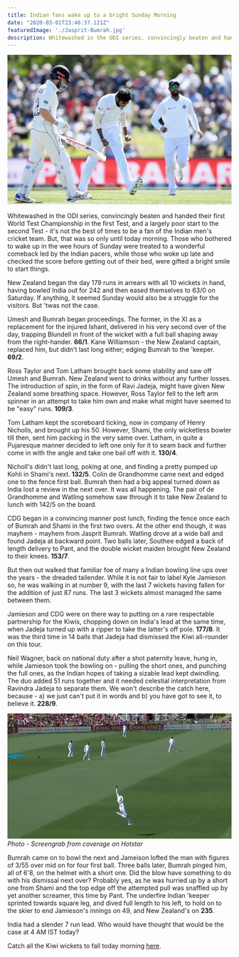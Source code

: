 ```yaml
---
title: Indian fans wake up to a bright Sunday Morning
date: "2020-03-01T23:46:37.121Z"
featuredImage: './Jasprit-Bumrah.jpg'
description: Whitewashed in the ODI series, convincingly beaten and handed their first World Test Championship in the first Test, and a largely poor start to the second Test - it's not the best of times to be a fan of the Indian men's cricket team. But, that was so only until today morning. 
---
```


!['Jasprit Bumrah celebrating after a wicket'](./Jasprit-Bumrah.jpg)

Whitewashed in the ODI series, convincingly beaten and handed their first World Test Championship in the first Test, and a largely poor start to the second Test - it's not the best of times to be a fan of the Indian men's cricket team. But, that was so only until today morning. Those who bothered to wake up in the wee hours of Sunday were treated to a wonderful comeback led by the Indian pacers, while those who woke up late and checked the score before getting out of their bed, were gifted a bright smile to start things.

New Zealand began the day 179 runs in arrears with all 10 wickets in hand, having bowled India out for 242 and then eased themselves to 63/0 on Saturday. If anything, it seemed Sunday would also be a struggle for the visitors. But 'twas not the case.

Umesh and Bumrah began proceedings. The former, in the XI as a replacement for the injured Ishant, delivered in his very second over of the day, trapping Blundell in front of the wicket with a full ball shaping away from the right-hander. **66/1**. Kane Williamson - the New Zealand captain, replaced him, but didn't last long either; edging Bumrah to the 'keeper. **69/2**.

Ross Taylor and Tom Latham brought back some stability and saw off Umesh and Bumrah. New Zealand went to drinks without any further losses. The introduction of spin, in the form of Ravi Jadeja, might have given New Zealand some breathing space. However, Ross Taylor fell to the left arm spinner in an attempt to take him own and make what might have seemed to be "easy" runs. **109/3**.

Tom Latham kept the scoreboard ticking, now in company of Henry Nicholls, and brought up his 50. However, Shami, the only wicketless bowler till then, sent him packing in the very same over. Latham, in quite a Pujaresque manner decided to left one only for it to seam back and further come in with the angle and take one bail off with it. **130/4**.

Nicholl's didn't last long, poking at one, and finding a pretty pumped up Kohli in Shami's next. **132/5**. Colin de Grandhomme came next and edged one to the fence first ball. Bumrah then had a big appeal turned down as India lost a review in the next over. It was all happening. The pair of de Grandhomme and Watling somehow saw through it to take New Zealand to lunch with 142/5 on the board.

CDG began in a convincing manner post lunch, finding the fence once each of Bumrah and Shami in the first two overs. At the other end though, it was mayhem - mayhem from Jasprit Bumrah. Watling drove at a wide ball and found Jadeja at backward point. Two balls later, Southee edged a back of length delivery to Pant, and the double wicket maiden brought New Zealand to their knees. **153/7**.

But then out walked that familiar foe of many a Indian bowling line ups over the years - the dreaded tailender. While it is not fair to label Kyle Jamieson so, he was walking in at number 9, with the last 7 wickets having fallen for the addition of just 87 runs. The last 3 wickets almost managed the same between them.

Jamieson and CDG were on there way to putting on a rare respectable partnership for the Kiwis, chopping down on India's lead at the same time, when Jadeja turned up with a ripper to take the latter's off pole. **177/8**. It was the third time in 14 balls that Jadeja had dismissed the Kiwi all-rounder on this tour.

Neil Wagner, back on national duty after a shot paternity leave, hung in, while Jamieson took the bowling on - pulling the short ones, and punching the full ones, as the Indian hopes of taking a sizable lead kept dwindling. The duo added 51 runs together and it needed celestial interpretation from Ravindra Jadeja to separate them. We won't describe the catch here, because - a) we just can't put it in words and b) you have got to see it, to believe it. **228/9**.

!['Jadeja taking a catch'](./Jadeja-catch.jpg)
*Photo - Screengrab from coverage on Hotstar*

Bumrah came on to bowl the next and Jameison lofted the man with figures of 3/55 over mid on for four first ball. Three balls later, Bumrah pinged him, all of 6'8, on the helmet with a short one. Did the blow have something to do with his dismissal next over? Probably yes, as he was hurried up by a short one from Shami and the top edge off the attempted pull was snaffled up by yet another screamer, this time by Pant. The underfire Indian 'keeper sprinted towards square leg, and dived full length to his left, to hold on to the skier to end Jamieson's innings on 49, and New Zealand's on **235**. 

India had a slender 7 run lead. Who would have thought that would be the case at 4 AM IST today?

Catch all the Kiwi wickets to fall today morning [here](https://www.hotstar.com/in/sports/cricket/icc-world-test-championship/new-zealand-vs-india-m600815/match-clips/2nd-test-nz-1st-innings-fow/1260022415).
